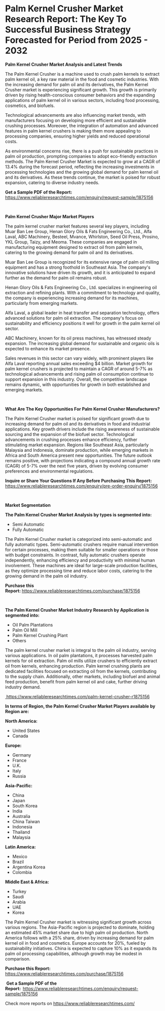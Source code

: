 <p><h1>Palm Kernel Crusher Market Research Report: The Key To Successful Business Strategy Forecasted for Period from 2025 - 2032</h1></p><p><strong>Palm Kernel Crusher Market Analysis and Latest Trends</strong></p>
<p><p>The Palm Kernel Crusher is a machine used to crush palm kernels to extract palm kernel oil, a key raw material in the food and cosmetic industries. With the increasing demand for palm oil and its derivatives, the Palm Kernel Crusher market is experiencing significant growth. This growth is primarily driven by rising health-conscious consumer behaviors and the expanding applications of palm kernel oil in various sectors, including food processing, cosmetics, and biofuels.</p><p>Technological advancements are also influencing market trends, with manufacturers focusing on developing more efficient and sustainable crushing processes. Moreover, the integration of automation and advanced features in palm kernel crushers is making them more appealing to processing companies, ensuring higher yields and reduced operational costs.</p><p>As environmental concerns rise, there is a push for sustainable practices in palm oil production, prompting companies to adopt eco-friendly extraction methods. The Palm Kernel Crusher Market is expected to grow at a CAGR of 13.4% during the forecast period, reflecting the increasing investments in processing technologies and the growing global demand for palm kernel oil and its derivatives. As these trends continue, the market is poised for robust expansion, catering to diverse industry needs.</p></p>
<p><strong>Get a Sample PDF of the Report:&nbsp;</strong> <a href="https://www.reliableresearchtimes.com/enquiry/request-sample/1875156?utm_campaign=2646&utm_medium=2&utm_source=Github&utm_content=ia&utm_term=11042025&utm_id=palm-kernel-crusher">https://www.reliableresearchtimes.com/enquiry/request-sample/1875156</a></p>
<p>&nbsp;</p>
<p><strong>Palm Kernel Crusher Major Market Players</strong></p>
<p><p>The palm kernel crusher market features several key players, including Muar Ban Lee Group, Henan Glory Oils & Fats Engineering Co., Ltd., Alfa Laval, ABC Machinery, Besteel, Mvance, Whirlston, Seed Oil Press, Prosino, YKL Group, Taizy, and Meoma. These companies are engaged in manufacturing equipment designed to extract oil from palm kernels, catering to the growing demand for palm oil and its derivatives.</p><p>Muar Ban Lee Group is recognized for its extensive range of palm oil milling equipment and has a strong foothold in Southeast Asia. The company's innovative solutions have driven its growth, and it is anticipated to expand further as the demand for palm oil remains robust.</p><p>Henan Glory Oils & Fats Engineering Co., Ltd. specializes in engineering oil extraction and refining plants. With a commitment to technology and quality, the company is experiencing increasing demand for its machines, particularly from emerging markets.</p><p>Alfa Laval, a global leader in heat transfer and separation technology, offers advanced solutions for palm oil extraction. The company's focus on sustainability and efficiency positions it well for growth in the palm kernel oil sector.</p><p>ABC Machinery, known for its oil press machines, has witnessed steady expansion. The increasing global demand for sustainable and organic oils is expected to enhance its market presence.</p><p>Sales revenues in this sector can vary widely, with prominent players like Alfa Laval reporting annual sales exceeding $4 billion. Market growth for palm kernel crushers is projected to maintain a CAGR of around 5-7% as technological advancements and rising palm oil consumption continue to support expansion in this industry. Overall, the competitive landscape remains dynamic, with opportunities for growth in both established and emerging markets.</p></p>
<p>&nbsp;</p>
<p><strong>What Are The Key Opportunities For Palm Kernel Crusher Manufacturers?</strong></p>
<p><p>The Palm Kernel Crusher market is poised for significant growth due to increasing demand for palm oil and its derivatives in food and industrial applications. Key growth drivers include the rising awareness of sustainable sourcing and the expansion of the biofuel sector. Technological advancements in crushing processes enhance efficiency, further stimulating market expansion. Regions like Southeast Asia, particularly Malaysia and Indonesia, dominate production, while emerging markets in Africa and South America present new opportunities. The future outlook remains positive, with projections indicating a compound annual growth rate (CAGR) of 5-7% over the next five years, driven by evolving consumer preferences and environmental regulations.</p></p>
<p><strong>Inquire or Share Your Questions If Any Before Purchasing This Report:</strong> <a href="https://www.reliableresearchtimes.com/enquiry/pre-order-enquiry/1875156?utm_campaign=2646&utm_medium=2&utm_source=Github&utm_content=ia&utm_term=11042025&utm_id=palm-kernel-crusher">https://www.reliableresearchtimes.com/enquiry/pre-order-enquiry/1875156</a></p>
<p>&nbsp;</p>
<p><strong>Market Segmentation</strong></p>
<p><strong>The Palm Kernel Crusher Market Analysis by types is segmented into:</strong></p>
<p><ul><li>Semi Automatic</li><li>Fully Automatic</li></ul></p>
<p><p>The Palm Kernel Crusher market is categorized into semi-automatic and fully automatic types. Semi-automatic crushers require manual intervention for certain processes, making them suitable for smaller operations or those with budget constraints. In contrast, fully automatic crushers operate independently, enhancing efficiency and productivity with minimal human involvement. These machines are ideal for large-scale production facilities, as they optimize processing time and reduce labor costs, catering to the growing demand in the palm oil industry.</p></p>
<p><strong>Purchase this Report:&nbsp;</strong><a href="https://www.reliableresearchtimes.com/purchase/1875156?utm_campaign=2646&utm_medium=2&utm_source=Github&utm_content=ia&utm_term=11042025&utm_id=palm-kernel-crusher">https://www.reliableresearchtimes.com/purchase/1875156</a></p>
<p>&nbsp;</p>
<p><strong>The Palm Kernel Crusher Market Industry Research by Application is segmented into:</strong></p>
<p><ul><li>Oil Palm Plantations</li><li>Palm Oil Mill</li><li>Palm Kernel Crushing Plant</li><li>Others</li></ul></p>
<p><p>The palm kernel crusher market is integral to the palm oil industry, serving various applications. In oil palm plantations, it processes harvested palm kernels for oil extraction. Palm oil mills utilize crushers to efficiently extract oil from kernels, enhancing production. Palm kernel crushing plants are dedicated facilities focused on extracting oil from the kernels, contributing to the supply chain. Additionally, other markets, including biofuel and animal feed production, benefit from palm kernel oil and cake, further driving industry demand.</p></p>
<p><a href="https://www.reliableresearchtimes.com/palm-kernel-crusher-r1875156?utm_campaign=2646&utm_medium=2&utm_source=Github&utm_content=ia&utm_term=11042025&utm_id=palm-kernel-crusher">&nbsp;https://www.reliableresearchtimes.com/palm-kernel-crusher-r1875156</a></p>
<p><strong>In terms of Region, the Palm Kernel Crusher Market Players available by Region are:</strong></p>
<p>
    <p> <strong> North America: </strong>
        <ul>
            <li>United States</li>
            <li>Canada</li>
        </ul>
        </p> 
    <p> <strong> Europe: </strong>
        <ul>
            <li>Germany</li>
            <li>France</li>
            <li>U.K.</li>
            <li>Italy</li>
            <li>Russia</li>
        </ul>
        </p> 
    <p> <strong> Asia-Pacific: </strong>
        <ul>
            <li>China</li>
            <li>Japan</li>
            <li>South Korea</li>
            <li>India</li>
            <li>Australia</li>
            <li>China Taiwan</li>
            <li>Indonesia</li>
            <li>Thailand</li>
            <li>Malaysia</li>
        </ul>
        </p> 
    <p> <strong> Latin America: </strong>
        <ul>
            <li>Mexico</li>
            <li>Brazil</li>
            <li>Argentina Korea</li>
            <li>Colombia</li>
        </ul>
        </p> 
    <p> <strong> Middle East & Africa: </strong>
        <ul>
            <li>Turkey</li>
            <li>Saudi</li>
            <li>Arabia</li>
            <li>UAE</li>
            <li>Korea</li>
        </ul>
    </p>
    </p>
<p><p>The Palm Kernel Crusher market is witnessing significant growth across various regions. The Asia-Pacific region is projected to dominate, holding an estimated 45% market share due to high palm oil production. North America follows with a 25% share, driven by increasing demand for palm kernel oil in food and cosmetics. Europe accounts for 20%, fueled by sustainability initiatives. China is expected to capture 10% as it expands its palm oil processing capabilities, although growth may be modest in comparison.</p></p>
<p><strong>Purchase this Report: </strong><a href="https://www.reliableresearchtimes.com/purchase/1875156?utm_campaign=2646&utm_medium=2&utm_source=Github&utm_content=ia&utm_term=11042025&utm_id=palm-kernel-crusher">https://www.reliableresearchtimes.com/purchase/1875156</a></p>
<p>&nbsp;<strong>Get a Sample PDF of the Report:&nbsp;&nbsp;</strong><a href="https://www.reliableresearchtimes.com/enquiry/request-sample/1875156?utm_campaign=2646&utm_medium=2&utm_source=Github&utm_content=ia&utm_term=11042025&utm_id=palm-kernel-crusher">https://www.reliableresearchtimes.com/enquiry/request-sample/1875156</a></p>
<p><strong></strong></p>
<p>Check more reports on <a href="https://www.reliableresearchtimes.com/?utm_campaign=2646&utm_medium=2&utm_source=Github&utm_content=ia&utm_term=11042025&utm_id=palm-kernel-crusher">https://www.reliableresearchtimes.com/</a></p>